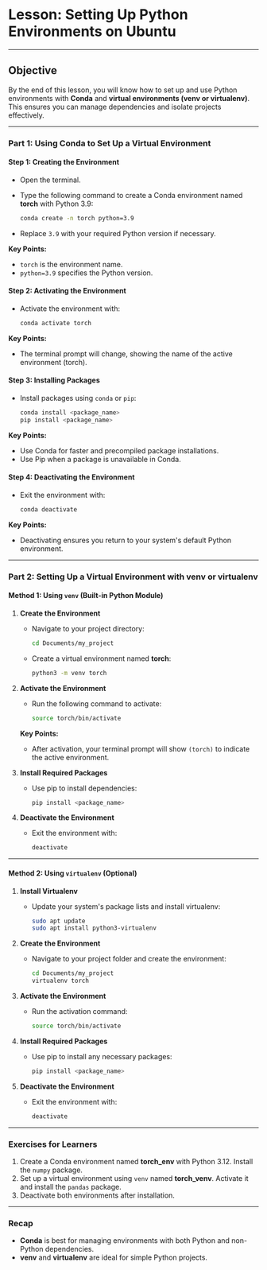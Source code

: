 # Lesson: Setting Up Python Environments on Ubuntu

---

## Objective

By the end of this lesson, you will know how to set up and use Python environments with **Conda** and **virtual environments (venv or virtualenv)**. This ensures you can manage dependencies and isolate projects effectively.

---

### Part 1: Using Conda to Set Up a Virtual Environment

#### Step 1: Creating the Environment
- Open the terminal.
- Type the following command to create a Conda environment named **torch** with Python 3.9:

  ```bash
  conda create -n torch python=3.9
  ```

- Replace `3.9` with your required Python version if necessary.

**Key Points:**
- `torch` is the environment name.
- `python=3.9` specifies the Python version.

#### Step 2: Activating the Environment
- Activate the environment with:

  ```bash
  conda activate torch
  ```

**Key Points:**
- The terminal prompt will change, showing the name of the active environment (torch).

#### Step 3: Installing Packages
- Install packages using `conda` or `pip`:

  ```bash
  conda install <package_name>
  pip install <package_name>
  ```

**Key Points:**
- Use Conda for faster and precompiled package installations.
- Use Pip when a package is unavailable in Conda.

#### Step 4: Deactivating the Environment
- Exit the environment with:

  ```bash
  conda deactivate
  ```

**Key Points:**
- Deactivating ensures you return to your system's default Python environment.

---

### Part 2: Setting Up a Virtual Environment with venv or virtualenv

#### Method 1: Using `venv` (Built-in Python Module)

1. **Create the Environment**
   - Navigate to your project directory:
     
     ```bash
     cd Documents/my_project
     ```
   - Create a virtual environment named **torch**:

     ```bash
     python3 -m venv torch
     ```

2. **Activate the Environment**
   - Run the following command to activate:

     ```bash
     source torch/bin/activate
     ```

   **Key Points:**
   - After activation, your terminal prompt will show `(torch)` to indicate the active environment.

3. **Install Required Packages**
   - Use pip to install dependencies:

     ```bash
     pip install <package_name>
     ```

4. **Deactivate the Environment**
   - Exit the environment with:

     ```bash
     deactivate
     ```

---

#### Method 2: Using `virtualenv` (Optional)

1. **Install Virtualenv**
   - Update your system's package lists and install virtualenv:

     ```bash
     sudo apt update
     sudo apt install python3-virtualenv
     ```

2. **Create the Environment**
   - Navigate to your project folder and create the environment:

     ```bash
     cd Documents/my_project
     virtualenv torch
     ```

3. **Activate the Environment**
   - Run the activation command:

     ```bash
     source torch/bin/activate
     ```

4. **Install Required Packages**
   - Use pip to install any necessary packages:

     ```bash
     pip install <package_name>
     ```

5. **Deactivate the Environment**
   - Exit the environment with:

     ```bash
     deactivate
     ```

---

### Exercises for Learners

1. Create a Conda environment named **torch_env** with Python 3.12. Install the `numpy` package.
2. Set up a virtual environment using `venv` named **torch_venv**. Activate it and install the `pandas` package.
3. Deactivate both environments after installation.

---

### Recap
- **Conda** is best for managing environments with both Python and non-Python dependencies.
- **venv** and **virtualenv** are ideal for simple Python projects.